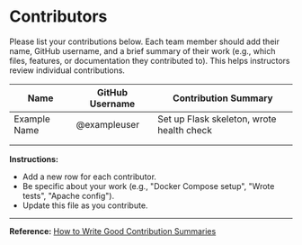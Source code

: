 # Contributors

Please list your contributions below. Each team member should add their name, GitHub username, and a brief summary of their work (e.g., which files, features, or documentation they contributed to). This helps instructors review individual contributions.

| Name         | GitHub Username | Contribution Summary                      |
| ------------ | --------------- | ----------------------------------------- |
| Example Name | @exampleuser    | Set up Flask skeleton, wrote health check |
|              |                 |                                           |
|              |                 |                                           |

**Instructions:**

- Add a new row for each contributor.
- Be specific about your work (e.g., "Docker Compose setup", "Wrote tests", "Apache config").
- Update this file as you contribute.

---

**Reference:** [How to Write Good Contribution Summaries](https://opensource.guide/how-to-contribute/)

